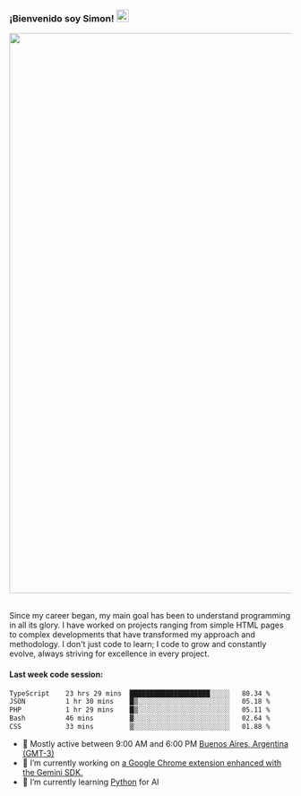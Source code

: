 <h3 align="flex-start"><b>¡Bienvenido soy Simon!&nbsp;</b><img src="https://media.giphy.com/media/hvRJCLFzcasrR4ia7z/giphy.gif" width="22"></h3>

<section>
  <img src="https://raw.githubusercontent.com/saadeghi/saadeghi/master/dino.gif" width="1000">
</section>

<br>
<p>Since my career began, my main goal has been to understand programming in all its glory. I have worked on projects ranging from simple HTML pages to complex developments that have transformed my approach and methodology. I don't just code to learn; I code to grow and constantly evolve, always striving for excellence in every project.</p>

<h4><b>Last week code session: </b></h4>

<!--START_SECTION:waka-->

```txt
TypeScript    23 hrs 29 mins  ████████████████████░░░░░   80.34 %
JSON          1 hr 30 mins    █▒░░░░░░░░░░░░░░░░░░░░░░░   05.18 %
PHP           1 hr 29 mins    █▒░░░░░░░░░░░░░░░░░░░░░░░   05.11 %
Bash          46 mins         ▓░░░░░░░░░░░░░░░░░░░░░░░░   02.64 %
CSS           33 mins         ▒░░░░░░░░░░░░░░░░░░░░░░░░   01.88 %
```

<!--END_SECTION:waka-->

- 🚩 Mostly active between 9:00 AM and 6:00 PM <a href="https://onlinealarmkur.com/world/es/">Buenos Aires, Argentina (GMT-3)</a>
- 👷 I’m currently working on <a href="https://github.com/snapverse/gemini-snippet-monorepo">a Google Chrome extension enhanced with the Gemini SDK.</a>
- 🐍 I’m currently learning <a href="https://www.reddit.com/r/ProgrammerHumor/comments/jgl84v/you_should_switch_to_python/?rdt=44019">Python</a> for AI
